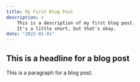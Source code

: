 ```yaml
---
title: My First Blog Post
description: >
    This is a description of my first blog post.
    It's a little short, but that's okay.
date: "2022-01-01"
---
```


## This is a headline for a blog post

This is a paragraph for a blog post.

